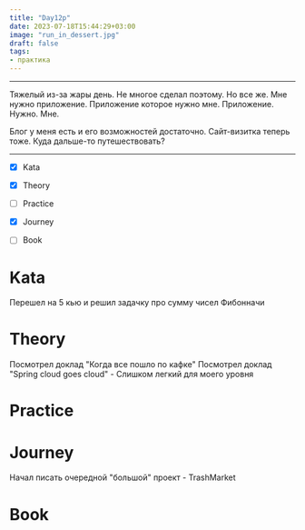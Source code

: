 ```yaml
---
title: "Day12p"
date: 2023-07-18T15:44:29+03:00
image: "run_in_dessert.jpg"
draft: false
tags:
- практика
---
```


***

Тяжелый из-за жары день. Не многое сделал поэтому. Но все же.
Мне нужно приложение. Приложение которое нужно мне. Приложение. Нужно. Мне.

Блог у меня есть и его возможностей достаточно. Сайт-визитка теперь тоже. Куда дальше-то путешествовать?

***

- [X] Kata
- [x] Theory
- [ ] Practice
- [x] Journey
- [ ] Book


# Kata

Перешел на 5 кью и решил задачку про сумму чисел Фибонначи

# Theory

Посмотрел доклад "Когда все пошло по кафке"
Посмотрел доклад "Spring cloud goes cloud" - Слишком легкий для моего уровня

# Practice


# Journey

Начал писать очередной "большой" проект - TrashMarket


# Book